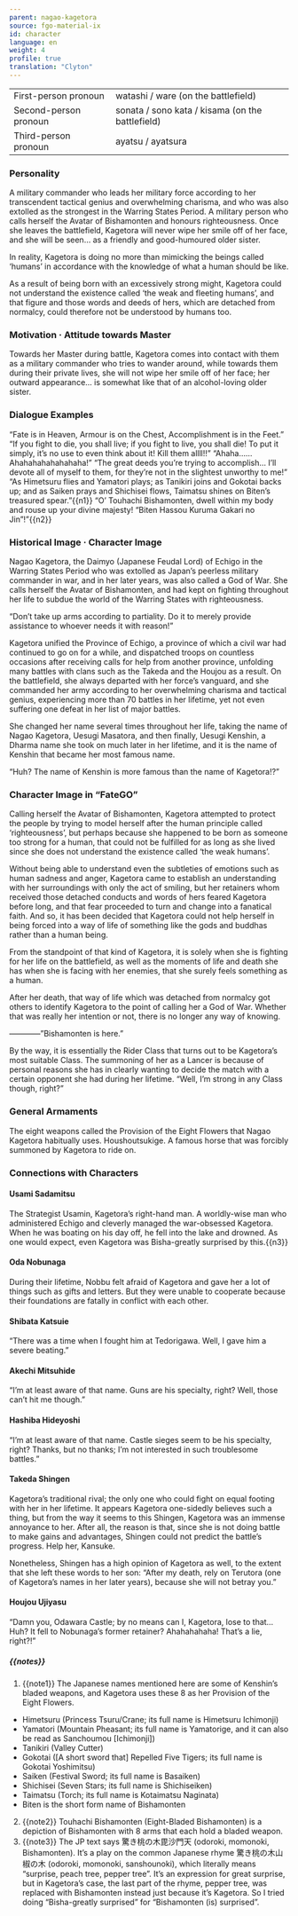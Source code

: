 ```yaml
---
parent: nagao-kagetora
source: fgo-material-ix
id: character
language: en
weight: 4
profile: true
translation: "Clyton"
---
```


<table>
  <tr><td>First-person pronoun</td><td>watashi / ware (on the battlefield)</td></tr>
  <tr><td>Second-person pronoun</td><td>sonata / sono kata / kisama (on the battlefield)</td></tr>
  <tr><td>Third-person pronoun</td><td>ayatsu / ayatsura</td></tr>
</table>

### Personality

A military commander who leads her military force according to her transcendent tactical genius and overwhelming charisma, and who was also extolled as the strongest in the Warring States Period. A military person who calls herself the Avatar of Bishamonten and honours righteousness. Once she leaves the battlefield, Kagetora will never wipe her smile off of her face, and she will be seen… as a friendly and good-humoured older sister.

In reality, Kagetora is doing no more than mimicking the beings called ‘humans’ in accordance with the knowledge of what a human should be like.

As a result of being born with an excessively strong might, Kagetora could not understand the existence called ‘the weak and fleeting humans’, and that figure and those words and deeds of hers, which are detached from normalcy, could therefore not be understood by humans too.

### Motivation · Attitude towards Master

Towards her Master during battle, Kagetora comes into contact with them as a military commander who tries to wander around, while towards them during their private lives, she will not wipe her smile off of her face; her outward appearance… is somewhat like that of an alcohol-loving older sister.

### Dialogue Examples

“Fate is in Heaven, Armour is on the Chest, Accomplishment is in the Feet.”
“If you fight to die, you shall live; if you fight to live, you shall die! To put it simply, it’s no use to even think about it! Kill them allll!!”
“Ahaha…… Ahahahahahahahaha!”
“The great deeds you’re trying to accomplish… I’ll devote all of myself to them, for they’re not in the slightest unworthy to me!”
“As Himetsuru flies and Yamatori plays;
as Tanikiri joins and Gokotai backs up;
and as Saiken prays and Shichisei flows,
Taimatsu shines on Biten’s treasured spear.”{{n1}}
“O’ Touhachi Bishamonten, dwell within my body and rouse up your divine majesty! “Biten Hassou Kuruma Gakari no Jin”!”{{n2}}

### Historical Image · Character Image

Nagao Kagetora, the Daimyo (Japanese Feudal Lord) of Echigo in the Warring States Period who was extolled as Japan’s peerless military commander in war, and in her later years, was also called a God of War. She calls herself the Avatar of Bishamonten, and had kept on fighting throughout her life to subdue the world of the Warring States with righteousness.

“Don’t take up arms according to partiality. Do it to merely provide assistance to whoever needs it with reason!”

Kagetora unified the Province of Echigo, a province of which a civil war had continued to go on for a while, and dispatched troops on countless occasions after receiving calls for help from another province, unfolding many battles with clans such as the Takeda and the Houjou as a result. On the battlefield, she always departed with her force’s vanguard, and she commanded her army according to her overwhelming charisma and tactical genius, experiencing more than 70 battles in her lifetime, yet not even suffering one defeat in her list of major battles.

She changed her name several times throughout her life, taking the name of Nagao Kagetora, Uesugi Masatora, and then finally, Uesugi Kenshin, a Dharma name she took on much later in her lifetime, and it is the name of Kenshin that became her most famous name.

“Huh? The name of Kenshin is more famous than the name of Kagetora!?”

### Character Image in “FateGO”

Calling herself the Avatar of Bishamonten, Kagetora attempted to protect the people by trying to model herself after the human principle called ‘righteousness’, but perhaps because she happened to be born as someone too strong for a human, that could not be fulfilled for as long as she lived since she does not understand the existence called ‘the weak humans’.

Without being able to understand even the subtleties of emotions such as human sadness and anger, Kagetora came to establish an understanding with her surroundings with only the act of smiling, but her retainers whom received those detached conducts and words of hers feared Kagetora before long, and that fear proceeded to turn and change into a fanatical faith. And so, it has been decided that Kagetora could not help herself in being forced into a way of life of something like the gods and buddhas rather than a human being.

From the standpoint of that kind of Kagetora, it is solely when she is fighting for her life on the battlefield, as well as the moments of life and death she has when she is facing with her enemies, that she surely feels something as a human.

After her death, that way of life which was detached from normalcy got others to identify Kagetora to the point of calling her a God of War. Whether that was really her intention or not, there is no longer any way of knowing.

————”Bishamonten is here.”

By the way, it is essentially the Rider Class that turns out to be Kagetora’s most suitable Class. The summoning of her as a Lancer is because of personal reasons she has in clearly wanting to decide the match with a certain opponent she had during her lifetime.
“Well, I’m strong in any Class though, right?”

### General Armaments

The eight weapons called the Provision of the Eight Flowers that Nagao Kagetora habitually uses.
Houshoutsukige. A famous horse that was forcibly summoned by Kagetora to ride on.

### Connections with Characters

#### Usami Sadamitsu

The Strategist Usamin, Kagetora’s right-hand man. A worldly-wise man who administered Echigo and cleverly managed the war-obsessed Kagetora. When he was boating on his day off, he fell into the lake and drowned. As one would expect, even Kagetora was Bisha-greatly surprised by this.{{n3}}

#### Oda Nobunaga

During their lifetime, Nobbu felt afraid of Kagetora and gave her a lot of things such as gifts and letters. But they were unable to cooperate because their foundations are fatally in conflict with each other.

#### Shibata Katsuie

“There was a time when I fought him at Tedorigawa. Well, I gave him a severe beating.”

#### Akechi Mitsuhide

“I’m at least aware of that name. Guns are his specialty, right? Well, those can’t hit me though.”

#### Hashiba Hideyoshi

“I’m at least aware of that name. Castle sieges seem to be his specialty, right? Thanks, but no thanks; I’m not interested in such troublesome battles.”

#### Takeda Shingen

Kagetora’s traditional rival; the only one who could fight on equal footing with her in her lifetime. It appears Kagetora one-sidedly believes such a thing, but from the way it seems to this Shingen, Kagetora was an immense annoyance to her. After all, the reason is that, since she is not doing battle to make gains and advantages, Shingen could not predict the battle’s progress. Help her, Kansuke.

Nonetheless, Shingen has a high opinion of Kagetora as well, to the extent that she left these words to her son: “After my death, rely on Terutora (one of Kagetora’s names in her later years), because she will not betray you.”

#### Houjou Ujiyasu

“Damn you, Odawara Castle; by no means can I, Kagetora, lose to that… Huh? It fell to Nobunaga’s former retainer? Ahahahahaha! That’s a lie, right?!”

##### {{notes}}

1. {{note1}} The Japanese names mentioned here are some of Kenshin’s bladed weapons, and Kagetora uses these 8 as her Provision of the Eight Flowers.
  - Himetsuru (Princess Tsuru/Crane; its full name is Himetsuru Ichimonji)
  - Yamatori (Mountain Pheasant; its full name is Yamatorige, and it can also be read as Sanchoumou [Ichimonji])
  - Tanikiri (Valley Cutter)
  - Gokotai ([A short sword that] Repelled Five Tigers; its full name is Gokotai Yoshimitsu)
  - Saiken (Festival Sword; its full name is Basaiken)
  - Shichisei (Seven Stars; its full name is Shichiseiken)
  - Taimatsu (Torch; its full name is Kotaimatsu Naginata)
  - Biten is the short form name of Bishamonten
2. {{note2}} Touhachi Bishamonten (Eight-Bladed Bishamonten) is a depiction of Bishamonten with 8 arms that each hold a bladed weapon.
3. {{note3}} The JP text says 驚き桃の木毘沙門天 (odoroki, momonoki, Bishamonten). It’s a play on the common Japanese rhyme 驚き桃の木山椒の木 (odoroki, momonoki, sanshounoki), which literally means “surprise, peach tree, pepper tree”. It’s an expression for great surprise, but in Kagetora’s case, the last part of the rhyme, pepper tree, was replaced with Bishamonten instead just because it’s Kagetora. So I tried doing “Bisha-greatly surprised” for “Bishamonten (is) surprised”.
